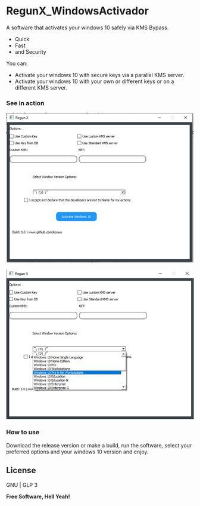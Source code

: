 
# RegunX_WindowsActivador

A software that activates your windows 10 safely via KMS Bypass.
  - Quick
  - Fast
  - and Security
  
You can:
  - Activate your windows 10 with secure keys via a parallel KMS server.
  - Activate your windows 10 with your own or different keys or on a different KMS server.

### See in action

![Action](https://github.com/keowu/RegunX_WindowsActivador/blob/main/ScreenShots/cpt1.PNG?raw=true)

![Action2](https://github.com/keowu/RegunX_WindowsActivador/blob/main/ScreenShots/cpt2.png?raw=true)

### How to use

Download the release version or make a build, run the software, select your preferred options and your windows 10 version and enjoy.

License
----

GNU | GLP 3


**Free Software, Hell Yeah!**
